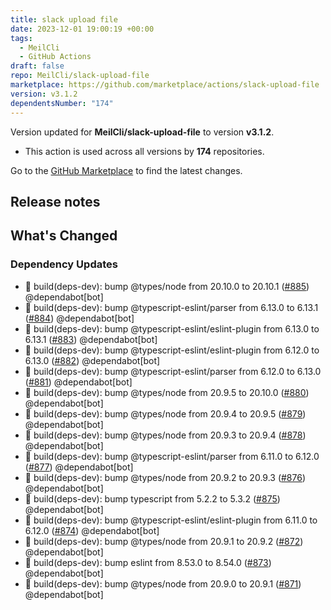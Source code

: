 ```yaml
---
title: slack upload file
date: 2023-12-01 19:00:19 +00:00
tags:
  - MeilCli
  - GitHub Actions
draft: false
repo: MeilCli/slack-upload-file
marketplace: https://github.com/marketplace/actions/slack-upload-file
version: v3.1.2
dependentsNumber: "174"
---
```



Version updated for **MeilCli/slack-upload-file** to version **v3.1.2**.
- This action is used across all versions by **174** repositories.

Go to the [GitHub Marketplace](https://github.com/marketplace/actions/slack-upload-file) to find the latest changes.

## Release notes

## What's Changed
### Dependency Updates
- :green_book: build(deps-dev): bump @types/node from 20.10.0 to 20.10.1 ([#885](https://github.com/MeilCli/slack-upload-file/pull/885)) @dependabot[bot]
- :green_book: build(deps-dev): bump @typescript-eslint/parser from 6.13.0 to 6.13.1 ([#884](https://github.com/MeilCli/slack-upload-file/pull/884)) @dependabot[bot]
- :green_book: build(deps-dev): bump @typescript-eslint/eslint-plugin from 6.13.0 to 6.13.1 ([#883](https://github.com/MeilCli/slack-upload-file/pull/883)) @dependabot[bot]
- :green_book: build(deps-dev): bump @typescript-eslint/eslint-plugin from 6.12.0 to 6.13.0 ([#882](https://github.com/MeilCli/slack-upload-file/pull/882)) @dependabot[bot]
- :green_book: build(deps-dev): bump @typescript-eslint/parser from 6.12.0 to 6.13.0 ([#881](https://github.com/MeilCli/slack-upload-file/pull/881)) @dependabot[bot]
- :green_book: build(deps-dev): bump @types/node from 20.9.5 to 20.10.0 ([#880](https://github.com/MeilCli/slack-upload-file/pull/880)) @dependabot[bot]
- :green_book: build(deps-dev): bump @types/node from 20.9.4 to 20.9.5 ([#879](https://github.com/MeilCli/slack-upload-file/pull/879)) @dependabot[bot]
- :green_book: build(deps-dev): bump @types/node from 20.9.3 to 20.9.4 ([#878](https://github.com/MeilCli/slack-upload-file/pull/878)) @dependabot[bot]
- :green_book: build(deps-dev): bump @typescript-eslint/parser from 6.11.0 to 6.12.0 ([#877](https://github.com/MeilCli/slack-upload-file/pull/877)) @dependabot[bot]
- :green_book: build(deps-dev): bump @types/node from 20.9.2 to 20.9.3 ([#876](https://github.com/MeilCli/slack-upload-file/pull/876)) @dependabot[bot]
- :green_book: build(deps-dev): bump typescript from 5.2.2 to 5.3.2 ([#875](https://github.com/MeilCli/slack-upload-file/pull/875)) @dependabot[bot]
- :green_book: build(deps-dev): bump @typescript-eslint/eslint-plugin from 6.11.0 to 6.12.0 ([#874](https://github.com/MeilCli/slack-upload-file/pull/874)) @dependabot[bot]
- :green_book: build(deps-dev): bump @types/node from 20.9.1 to 20.9.2 ([#872](https://github.com/MeilCli/slack-upload-file/pull/872)) @dependabot[bot]
- :green_book: build(deps-dev): bump eslint from 8.53.0 to 8.54.0 ([#873](https://github.com/MeilCli/slack-upload-file/pull/873)) @dependabot[bot]
- :green_book: build(deps-dev): bump @types/node from 20.9.0 to 20.9.1 ([#871](https://github.com/MeilCli/slack-upload-file/pull/871)) @dependabot[bot]
